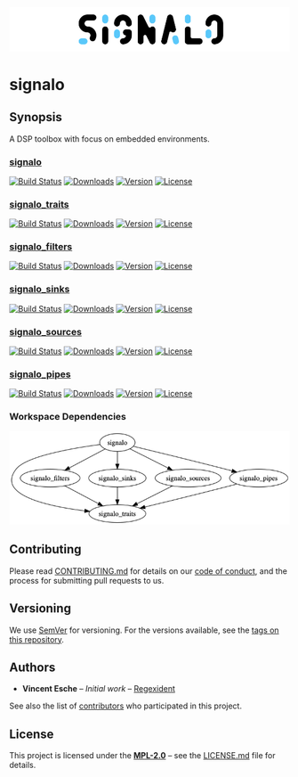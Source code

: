 ![jumbotron](./jumbotron.png)

# signalo

## Synopsis

A DSP toolbox with focus on embedded environments.

### [signalo](signalo)

[![Build Status](http://img.shields.io/travis/signalo/signalo.svg?style=flat-square)](https://travis-ci.org/signalo/signalo)
[![Downloads](https://img.shields.io/crates/d/signalo.svg?style=flat-square)](https://crates.io/crates/signalo/)
[![Version](https://img.shields.io/crates/v/signalo.svg?style=flat-square)](https://crates.io/crates/signalo/)
[![License](https://img.shields.io/crates/l/signalo.svg?style=flat-square)](https://crates.io/crates/signalo/)

### [signalo_traits](traits)

[![Build Status](http://img.shields.io/travis/signalo/signalo.svg?style=flat-square)](https://travis-ci.org/signalo/signalo)
[![Downloads](https://img.shields.io/crates/d/signalo_traits.svg?style=flat-square)](https://crates.io/crates/signalo_traits/)
[![Version](https://img.shields.io/crates/v/signalo_traits.svg?style=flat-square)](https://crates.io/crates/signalo_traits/)
[![License](https://img.shields.io/crates/l/signalo_traits.svg?style=flat-square)](https://crates.io/crates/signalo_traits/)

### [signalo_filters](filters)

[![Build Status](http://img.shields.io/travis/signalo/signalo.svg?style=flat-square)](https://travis-ci.org/signalo/signalo)
[![Downloads](https://img.shields.io/crates/d/signalo_filters.svg?style=flat-square)](https://crates.io/crates/signalo_filters/)
[![Version](https://img.shields.io/crates/v/signalo_filters.svg?style=flat-square)](https://crates.io/crates/signalo_filters/)
[![License](https://img.shields.io/crates/l/signalo_filters.svg?style=flat-square)](https://crates.io/crates/signalo_filters/)

### [signalo_sinks](sinks)

[![Build Status](http://img.shields.io/travis/signalo/signalo.svg?style=flat-square)](https://travis-ci.org/signalo/signalo)
[![Downloads](https://img.shields.io/crates/d/signalo_sinks.svg?style=flat-square)](https://crates.io/crates/signalo_sinks/)
[![Version](https://img.shields.io/crates/v/signalo_sinks.svg?style=flat-square)](https://crates.io/crates/signalo_sinks/)
[![License](https://img.shields.io/crates/l/signalo_sinks.svg?style=flat-square)](https://crates.io/crates/signalo_sinks/)

### [signalo_sources](sources)

[![Build Status](http://img.shields.io/travis/signalo/signalo.svg?style=flat-square)](https://travis-ci.org/signalo/signalo)
[![Downloads](https://img.shields.io/crates/d/signalo_sources.svg?style=flat-square)](https://crates.io/crates/signalo_sources/)
[![Version](https://img.shields.io/crates/v/signalo_sources.svg?style=flat-square)](https://crates.io/crates/signalo_sources/)
[![License](https://img.shields.io/crates/l/signalo_sources.svg?style=flat-square)](https://crates.io/crates/signalo_sources/)

### [signalo_pipes](pipes)

[![Build Status](http://img.shields.io/travis/signalo/signalo.svg?style=flat-square)](https://travis-ci.org/signalo/signalo)
[![Downloads](https://img.shields.io/crates/d/signalo_pipes.svg?style=flat-square)](https://crates.io/crates/signalo_pipes/)
[![Version](https://img.shields.io/crates/v/signalo_pipes.svg?style=flat-square)](https://crates.io/crates/signalo_pipes/)
[![License](https://img.shields.io/crates/l/signalo_pipes.svg?style=flat-square)](https://crates.io/crates/signalo_pipes/)

### Workspace Dependencies

![](dependencies.png)

## Contributing

Please read [CONTRIBUTING.md](../CONTRIBUTING.md) for details on our [code of conduct](https://www.rust-lang.org/conduct.html),
and the process for submitting pull requests to us.

## Versioning

We use [SemVer](http://semver.org/) for versioning. For the versions available, see the [tags on this repository](https://github.com/signalo/signalo/tags).

## Authors

* **Vincent Esche** – *Initial work* – [Regexident](https://github.com/Regexident)

See also the list of [contributors](https://github.com/signalo/signalo/contributors) who participated in this project.

## License

This project is licensed under the [**MPL-2.0**](https://www.tldrlegal.com/l/mpl-2.0) – see the [LICENSE.md](LICENSE.md) file for details.
 